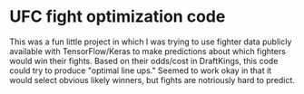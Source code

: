 # UFC fight optimization code
This was a fun little project in which I was trying to use fighter data publicly available with TensorFlow/Keras to make predictions about which fighters would win their fights. 
Based on their odds/cost in DraftKings, this code could try to produce "optimal line ups."
Seemed to work okay in that it would select obvious likely winners, but fights are notriously hard to predict. 
